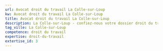 ```yaml
---
url: Avocat droit du travail La Colle-sur-Loup
kw: Avocat droit du travail La Colle-sur-Loup
title: Avocat droit du travail La Colle-sur-Loup
description: La Colle-sur-Loup - confiez-nous votre dossier droit du travail
tag_ville: La Colle-sur-Loup
competence: droit du travail
expertise: droit-du-travail
extertise_id: 3
---
```

